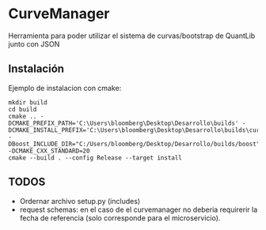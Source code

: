 # CurveManager #

Herramienta para poder utilizar el sistema de curvas/bootstrap de QuantLib junto con JSON

## Instalación ##

Ejemplo de instalacion con cmake:

    mkdir build 
    cd build
    cmake .. -DCMAKE_PREFIX_PATH='C:\Users\bloomberg\Desktop\Desarrollo\builds' -DCMAKE_INSTALL_PREFIX='C:\Users\bloomberg\Desktop\Desarrollo\builds\curvemanager' -DBoost_INCLUDE_DIR="C:/Users/bloomberg/Desktop/Desarrollo/builds/boost" -DCMAKE_CXX_STANDARD=20 
    cmake --build . --config Release --target install

## TODOS ##

- Ordernar archivo setup.py (includes)
- request schemas: en el caso de el curvemanager no deberia requirerir la fecha de referencia (solo corresponde para el microservicio).
